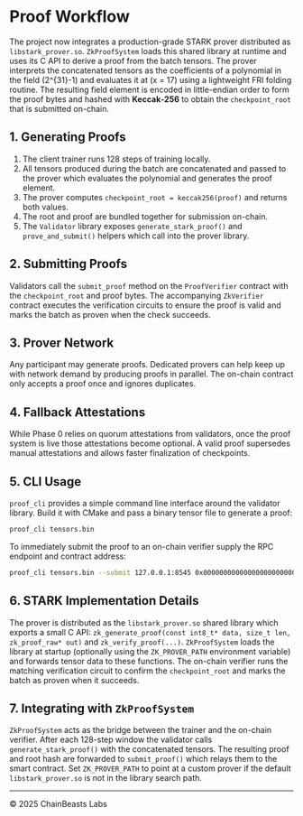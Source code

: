 # Proof Workflow

The project now integrates a production-grade STARK prover distributed as
`libstark_prover.so`. `ZkProofSystem` loads this shared library at runtime
and uses its C API to derive a proof from the batch tensors. The prover
interprets the concatenated tensors as the coefficients of a polynomial in
the field \(2^{31}-1\) and evaluates it at \(x = 17\) using a lightweight
FRI folding routine. The resulting field element is encoded in
little-endian order to form the proof bytes and hashed with **Keccak‑256**
to obtain the `checkpoint_root` that is submitted on-chain.

## 1. Generating Proofs

1. The client trainer runs 128 steps of training locally.
2. All tensors produced during the batch are concatenated and passed to the prover which evaluates the polynomial and generates the proof element.
3. The prover computes `checkpoint_root = keccak256(proof)` and returns both values.
4. The root and proof are bundled together for submission on-chain.
5. The `Validator` library exposes `generate_stark_proof()` and `prove_and_submit()` helpers which call into the prover library.

## 2. Submitting Proofs

Validators call the `submit_proof` method on the `ProofVerifier` contract with the `checkpoint_root` and proof bytes.  The accompanying `ZkVerifier` contract executes the verification circuits to ensure the proof is valid and marks the batch as proven when the check succeeds.

## 3. Prover Network

Any participant may generate proofs. Dedicated provers can help keep up with network demand by producing proofs in parallel. The on-chain contract only accepts a proof once and ignores duplicates.

## 4. Fallback Attestations

While Phase 0 relies on quorum attestations from validators, once the proof system is live those attestations become optional. A valid proof supersedes manual attestations and allows faster finalization of checkpoints.

## 5. CLI Usage

`proof_cli` provides a simple command line interface around the validator
library. Build it with CMake and pass a binary tensor file to generate a proof:

```bash
proof_cli tensors.bin
```

To immediately submit the proof to an on-chain verifier supply the RPC
endpoint and contract address:

```bash
proof_cli tensors.bin --submit 127.0.0.1:8545 0x0000000000000000000000000000000000000000
```

## 6. STARK Implementation Details

The prover is distributed as the `libstark_prover.so` shared library which
exports a small C API:
`zk_generate_proof(const int8_t* data, size_t len, zk_proof_raw* out)` and
`zk_verify_proof(...)`.  `ZkProofSystem` loads the library at startup (optionally
using the `ZK_PROVER_PATH` environment variable) and forwards tensor data to
these functions.  The on-chain verifier runs the matching verification circuit
to confirm the `checkpoint_root` and marks the batch as proven when it succeeds.

## 7. Integrating with `ZkProofSystem`

`ZkProofSystem` acts as the bridge between the trainer and the on-chain
verifier.  After each 128-step window the validator calls
`generate_stark_proof()` with the concatenated tensors.  The resulting proof and
root hash are forwarded to `submit_proof()` which relays them to the smart
contract.  Set `ZK_PROVER_PATH` to point at a custom prover if the default
`libstark_prover.so` is not in the library search path.

---

© 2025 ChainBeasts Labs
